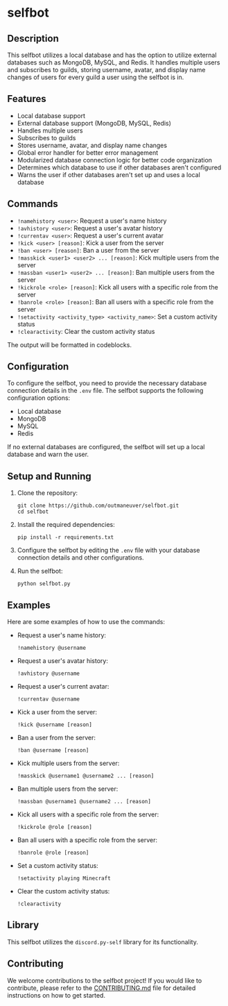 # selfbot

## Description

This selfbot utilizes a local database and has the option to utilize external databases such as MongoDB, MySQL, and Redis. It handles multiple users and subscribes to guilds, storing username, avatar, and display name changes of users for every guild a user using the selfbot is in.

## Features

- Local database support
- External database support (MongoDB, MySQL, Redis)
- Handles multiple users
- Subscribes to guilds
- Stores username, avatar, and display name changes
- Global error handler for better error management
- Modularized database connection logic for better code organization
- Determines which database to use if other databases aren't configured
- Warns the user if other databases aren't set up and uses a local database

## Commands

- `!namehistory <user>`: Request a user's name history
- `!avhistory <user>`: Request a user's avatar history
- `!currentav <user>`: Request a user's current avatar
- `!kick <user> [reason]`: Kick a user from the server
- `!ban <user> [reason]`: Ban a user from the server
- `!masskick <user1> <user2> ... [reason]`: Kick multiple users from the server
- `!massban <user1> <user2> ... [reason]`: Ban multiple users from the server
- `!kickrole <role> [reason]`: Kick all users with a specific role from the server
- `!banrole <role> [reason]`: Ban all users with a specific role from the server
- `!setactivity <activity_type> <activity_name>`: Set a custom activity status
- `!clearactivity`: Clear the custom activity status

The output will be formatted in codeblocks.

## Configuration

To configure the selfbot, you need to provide the necessary database connection details in the `.env` file. The selfbot supports the following configuration options:

- Local database
- MongoDB
- MySQL
- Redis

If no external databases are configured, the selfbot will set up a local database and warn the user.

## Setup and Running

1. Clone the repository:
   ```
   git clone https://github.com/outmaneuver/selfbot.git
   cd selfbot
   ```

2. Install the required dependencies:
   ```
   pip install -r requirements.txt
   ```

3. Configure the selfbot by editing the `.env` file with your database connection details and other configurations.

4. Run the selfbot:
   ```
   python selfbot.py
   ```

## Examples

Here are some examples of how to use the commands:

- Request a user's name history:
  ```
  !namehistory @username
  ```

- Request a user's avatar history:
  ```
  !avhistory @username
  ```

- Request a user's current avatar:
  ```
  !currentav @username
  ```

- Kick a user from the server:
  ```
  !kick @username [reason]
  ```

- Ban a user from the server:
  ```
  !ban @username [reason]
  ```

- Kick multiple users from the server:
  ```
  !masskick @username1 @username2 ... [reason]
  ```

- Ban multiple users from the server:
  ```
  !massban @username1 @username2 ... [reason]
  ```

- Kick all users with a specific role from the server:
  ```
  !kickrole @role [reason]
  ```

- Ban all users with a specific role from the server:
  ```
  !banrole @role [reason]
  ```

- Set a custom activity status:
  ```
  !setactivity playing Minecraft
  ```

- Clear the custom activity status:
  ```
  !clearactivity
  ```

## Library

This selfbot utilizes the `discord.py-self` library for its functionality.

## Contributing

We welcome contributions to the selfbot project! If you would like to contribute, please refer to the [CONTRIBUTING.md](CONTRIBUTING.md) file for detailed instructions on how to get started.
